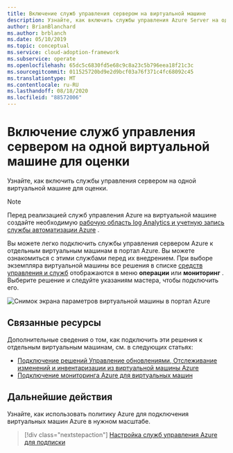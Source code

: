 ```yaml
---
title: Включение служб управления сервером на виртуальной машине
description: Узнайте, как включить службы управления Azure Server на одной виртуальной машине, с помощью инфраструктуры внедрения в облако для Azure.
author: BrianBlanchard
ms.author: brblanch
ms.date: 05/10/2019
ms.topic: conceptual
ms.service: cloud-adoption-framework
ms.subservice: operate
ms.openlocfilehash: 65dc5c6830fd5e68c9c8a23c5b796eea18f21c3c
ms.sourcegitcommit: 011525720bd9e2d9bcf03a76f371c4fc68092c45
ms.translationtype: MT
ms.contentlocale: ru-RU
ms.lasthandoff: 08/18/2020
ms.locfileid: "88572006"
---
```

# <a name="enable-server-management-services-on-a-single-vm-for-evaluation"></a>Включение служб управления сервером на одной виртуальной машине для оценки

Узнайте, как включить службы управления сервером на одной виртуальной машине для оценки.

> [!NOTE]
> Перед реализацией служб управления Azure на виртуальной машине создайте необходимую [рабочую область log Analytics и учетную запись службы автоматизации Azure](./prerequisites.md#create-a-workspace-and-automation-account) .

Вы можете легко подключить службы управления сервером Azure к отдельным виртуальным машинам в портал Azure. Вы можете ознакомиться с этими службами перед их внедрением. При выборе экземпляра виртуальной машины все решения в списке [средств управления и служб](./tools-services.md) отображаются в меню **операции** или **мониторинг** . Выберите решение и следуйте указаниям мастера, чтобы подключить его.

![Снимок экрана параметров виртуальной машины в портал Azure](./media/onboarding-single-vm.png)

## <a name="related-resources"></a>Связанные ресурсы

Дополнительные сведения о том, как подключить эти решения к отдельным виртуальным машинам, см. в следующих статьях:

- [Подключение решений Управление обновлениями, Отслеживание изменений и инвентаризации из виртуальной машины Azure](/azure/automation/automation-onboard-solutions-from-vm)
- [Подключение мониторинга Azure для виртуальных машин](/azure/azure-monitor/insights/vminsights-enable-single-vm)

## <a name="next-steps"></a>Дальнейшие действия

Узнайте, как использовать политику Azure для подключения виртуальных машин Azure в нужном масштабе.

> [!div class="nextstepaction"]
> [Настройка служб управления Azure для подписки](./onboard-at-scale.md)
